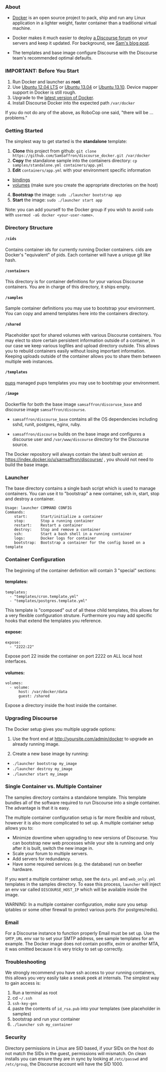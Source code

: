 ### About

- [Docker](https://www.docker.io/) is an open source project to pack, ship and run any Linux application in a lighter weight, faster container than a traditional virtual machine.

- Docker makes it much easier to deploy [a Discourse forum](https://github.com/discourse/discourse) on your servers and keep it updated. For background, see [Sam's blog post](http://samsaffron.com/archive/2013/11/07/discourse-in-a-docker-container). 

- The templates and base image configure Discourse with the Discourse team's recommended optimal defaults. 


### IMPORTANT: Before You Start

1. Run Docker and launcher as **root**.
2. Use [Ubuntu 12.04 LTS](http://releases.ubuntu.com/precise/) or [Ubuntu 13.04](http://releases.ubuntu.com/13.04/) or [Ubuntu 13.10](http://releases.ubuntu.com/13.10/). Device mapper support in Docker is still rough.
3. Upgrade to the [latest version of Docker](http://docs.docker.io/en/latest/installation/ubuntulinux/).
4. Install Discourse Docker into the expected path `/var/docker`

If you do not do any of the above, as RoboCop one said, "there will be ... problems."

### Getting Started

The simplest way to get started is the  **standalone** template:

1. **Clone** this project from github: `git clone https://github.com/SamSaffron/discourse_docker.git /var/docker`
2. **Copy** the standalone sample into the containers directory: `cp samples/standalone.yml containers/app.yml`
3. **Edit** `containers/app.yml` with your environment specific information
  - [bindings](#expose)
  - [volumes](#volumes) (make sure you create the appropriate directories on the host)
4. **Bootstrap** the image: `sudo ./launcher bootstrap app`
5. **Start** the image: `sudo ./launcher start app`

Note: you can add yourself to the Docker group if you wish to avoid `sudo` with `usermod -aG docker <your-user-name>`.

### Directory Structure

#### `/cids`

Contains container ids for currently running Docker containers. cids are Docker's "equivalent" of pids. Each container will have a unique git like hash.

#### `/containers`

This directory is for container definitions for your various Discourse containers. You are in charge of this directory, it ships empty.

#### `/samples`

Sample container definitions you may use to bootstrap your environment. You can copy and amend templates here into the containers directory.

#### `/shared`

Placeholder spot for shared volumes with various Discourse containers. You may elect to store certain persistent information outside of a container, in our case we keep various logfiles and upload directory outside. This allows you to rebuild containers easily without losing important information. Keeping uploads outside of the container allows you to share them between multiple web instances.

#### `/templates`

[pups](https://github.com/samsaffron/pups) managed pups templates you may use to bootstrap your environment.

#### `/image`

Dockerfile for both the base image `samsaffron/discoruse_base` and discourse image `samsaffron/discourse`.

- `samsaffron/discourse_base` contains all the OS dependencies including sshd, runit, postgres, nginx, ruby.

- `samsaffron/discourse` builds on the base image and configures a discourse user and `/var/www/discourse` directory for the Discourse source.

The Docker repository will always contain the latest built version at: https://index.docker.io/u/samsaffron/discourse/ , you should not need to build the base image.

### Launcher

The base directory contains a single bash script which is used to manage containers. You can use it to "bootstrap" a new container, ssh in, start, stop and destroy a container.

```
Usage: launcher COMMAND CONFIG
Commands:
    start:      Start/initialize a container
    stop:       Stop a running container
    restart:    Restart a container
    destroy:    Stop and remove a container
    ssh:        Start a bash shell in a running container
    logs:       Docker logs for container
    bootstrap:  Bootstrap a container for the config based on a template
```


### Container Configuration

The beginning of the container definition will contain 3 "special" sections:

#### templates:

```
templates:
  - "templates/cron.template.yml"
  - "templates/postgres.template.yml"
```

This template is "composed" out of all these child templates, this allows for a very flexible configuration struture. Furthermore you may add specific hooks that extend the templates you reference.

#### expose:

```
expose:
  - "2222:22"
```

Expose port 22 inside the container on port 2222 on ALL local host interfaces.


#### volumes:

```
volumes:
  - volume:
      host: /var/docker/data
      guest: /shared

```

Expose a directory inside the host inside the container.

### Upgrading Discourse

The Docker setup gives you multiple upgrade options:

1. Use the front end at http://yoursite.com/admin/docker to upgrade an already running image.

2. Create a new base image by running:
  - `./launcher bootstrap my_image`
  - `./launcher destroy my_image`
  - `./launcher start my_image`

### Single Container vs. Multiple Container

The samples directory contains a standalone template. This template bundles all of the software required to run Discourse into a single container. The advantage is that it is easy.

The multiple container configuration setup is far more flexible and robust, however it is also more complicated to set up. A multiple container setup allows you to:

- Minimize downtime when upgrading to new versions of Discourse. You can bootstrap new web processes while your site is running and only after it is built, switch the new image in. 
- Scale your forum to multiple servers.
- Add servers for redundancy.
- Have some required services (e.g. the database) run on beefier hardware.

If you want a multiple container setup, see the `data.yml` and `web_only.yml` templates in the samples directory. To ease this process, `launcher` will inject an env var called `DISCOURSE_HOST_IP` which will be available inside the image.

WARNING: In a multiple container configuration, *make sure* you setup iptables or some other firewall to protect various ports (for postgres/redis).

### Email

For a Discourse instance to function properly Email must be set up. Use the `SMTP_URL` env var to set your SMTP address, see sample templates for an example. The Docker image does not contain postfix, exim or another MTA, it was omitted because it is very tricky to set up correctly.

### Troubleshooting

We strongly recommend you have ssh access to your running containers, this allows you very easily take a sneak peek at internals. The simplest way to gain access is:

1. Run a terminal as root
2. cd `~/.ssh`
3. `ssh-key-gen`
4. paste the contents of `id_rsa.pub` into your templates (see placeholder in samples)
5. bootstrap and run your container
6. `./launcher ssh my_container`

### Security

Directory permissions in Linux are SID based, if your SIDs on the host do not match the SIDs in the guest, permissions will mismatch. On clean installs you can ensure they are in sync by looking at `/etc/passwd` and `/etc/group`, the Discourse account will have the SID 1000.
